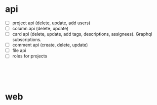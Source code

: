 # api
- [ ] project api (delete, update, add users)
- [ ] column api (delete, update)
- [ ] card api (delete, update, add tags, descriptions, assignees). Graphql subscriptions.
- [ ] comment api (create, delete, update)
- [ ] file api
- [ ] roles for projects

<br />
<br />
<br />

# web
